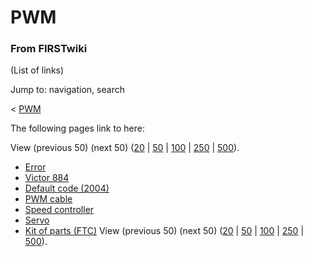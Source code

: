 # PWM

### From FIRSTwiki

(List of links)

Jump to: navigation, search

&lt; [PWM](/index.php?title=PWM&redirect=no "PWM" )  

The following pages link to here:

View (previous 50) (next 50)
([20](/index.php?title=Special:Whatlinkshere/PWM&limit=20&from=0
"Special:Whatlinkshere/PWM" ) |
[50](/index.php?title=Special:Whatlinkshere/PWM&limit=50&from=0
"Special:Whatlinkshere/PWM" ) |
[100](/index.php?title=Special:Whatlinkshere/PWM&limit=100&from=0
"Special:Whatlinkshere/PWM" ) |
[250](/index.php?title=Special:Whatlinkshere/PWM&limit=250&from=0
"Special:Whatlinkshere/PWM" ) |
[500](/index.php?title=Special:Whatlinkshere/PWM&limit=500&from=0
"Special:Whatlinkshere/PWM" )).

  * [Error](Error "Error" )
  * [Victor 884](Victor_884 "Victor 884" )
  * [Default code (2004)](Default_code_%282004%29 "Default code \(2004\)" )
  * [PWM cable](PWM_cable "PWM cable" )
  * [Speed controller](Speed_controller "Speed controller" )
  * [Servo](Servo "Servo" )
  * [Kit of parts (FTC)](Kit_of_parts_%28FTC%29 "Kit of parts \(FTC\)" )
View (previous 50) (next 50)
([20](/index.php?title=Special:Whatlinkshere/PWM&limit=20&from=0
"Special:Whatlinkshere/PWM" ) |
[50](/index.php?title=Special:Whatlinkshere/PWM&limit=50&from=0
"Special:Whatlinkshere/PWM" ) |
[100](/index.php?title=Special:Whatlinkshere/PWM&limit=100&from=0
"Special:Whatlinkshere/PWM" ) |
[250](/index.php?title=Special:Whatlinkshere/PWM&limit=250&from=0
"Special:Whatlinkshere/PWM" ) |
[500](/index.php?title=Special:Whatlinkshere/PWM&limit=500&from=0
"Special:Whatlinkshere/PWM" )).

